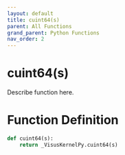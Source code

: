 ```yaml
---
layout: default
title: cuint64(s)
parent: All Functions
grand_parent: Python Functions
nav_order: 2
---
```


# cuint64(s)

Describe function here.

# Function Definition

```python
def cuint64(s):
    return _VisusKernelPy.cuint64(s)
```